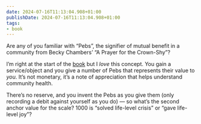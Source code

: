 ```yaml
---
date: 2024-07-16T11:13:04.908+01:00
publishDate: 2024-07-16T11:13:04.908+01:00
tags:
- book
---
```


Are any of you familiar with “Pebs”, the signifier of mutual benefit in a community from Becky Chambers’ “A Prayer for the Crown-Shy”?

I’m right at the start of the [book](/tags/book) but I *love* this concept. You gain a service/object and you give a number of Pebs that represents their value to *you*. It’s not monetary, it’s a note of appreciation that helps understand community health.

There’s no reserve, and you invent the Pebs as you give them (only recording a debit against yourself as you do) — so what’s the second anchor value for the scale? 1000 is “solved life-level crisis” or “gave life-level joy”?
